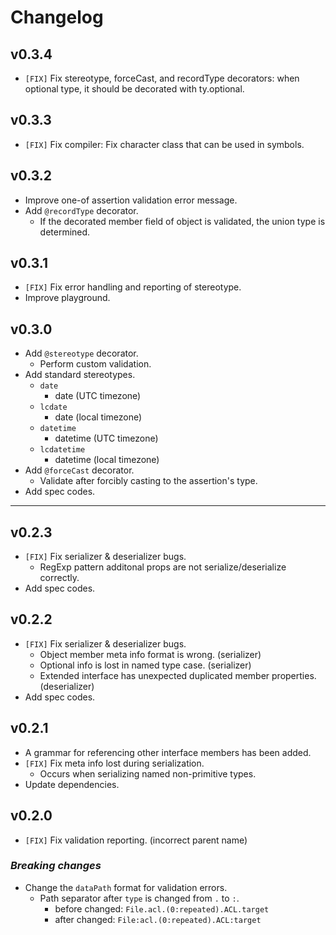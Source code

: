 # Changelog

## v0.3.4

* `[FIX]` Fix stereotype, forceCast, and recordType decorators:
  when optional type, it should be decorated with ty.optional.


## v0.3.3

* `[FIX]` Fix compiler: Fix character class that can be used in symbols.


## v0.3.2

* Improve one-of assertion validation error message.
* Add `@recordType` decorator.
  * If the decorated member field of object is validated, the union type is determined.


## v0.3.1

* `[FIX]` Fix error handling and reporting of stereotype.
* Improve playground.


## v0.3.0

* Add `@stereotype` decorator.
  * Perform custom validation.
* Add standard stereotypes.
  * `date`
    * date (UTC timezone)
  * `lcdate`
    * date (local timezone)
  * `datetime`
    * datetime (UTC timezone)
  * `lcdatetime`
    * datetime (local timezone)
* Add `@forceCast` decorator.
  * Validate after forcibly casting to the assertion's type.
* Add spec codes.


----


## v0.2.3

* `[FIX]` Fix serializer & deserializer bugs.
  * RegExp pattern additonal props are not serialize/deserialize correctly.
* Add spec codes.


## v0.2.2

* `[FIX]` Fix serializer & deserializer bugs.
  * Object member meta info format is wrong. (serializer)
  * Optional info is lost in named type case. (serializer)
  * Extended interface has unexpected duplicated member properties. (deserializer)
* Add spec codes.


## v0.2.1

* A grammar for referencing other interface members has been added.
* `[FIX]` Fix meta info lost during serialization.
  * Occurs when serializing named non-primitive types.
* Update dependencies.


## v0.2.0

* `[FIX]` Fix validation reporting. (incorrect parent name)

### _Breaking changes_
* Change the `dataPath` format for validation errors.
  * Path separator after `type` is changed from `.` to `:`.
    * before changed: `File.acl.(0:repeated).ACL.target`
    * after changed: `File:acl.(0:repeated).ACL:target`
